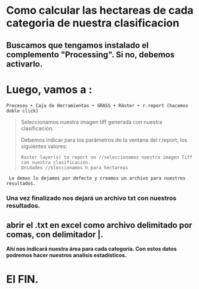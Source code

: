 # Como calcular las hectareas de cada categoria de nuestra clasificacion


## Buscamos que tengamos instalado el complemento "Processing". Si no, debemos activarlo.
# Luego, vamos a :

    Procesos ‣ Caja de Herramientas ‣ GRASS ‣ Ráster ‣ r.report (hacemos doble click)
> 
>  
> Seleccionamos nuestra imagen tiff generada con nuestra clasificación. 
>
> Debemos indicar para los parámetros de la ventana del r.report, los siguientes valores:
>     
>     Raster layer(s) to report on //seleccionamos nuestra imagen Tiff con nuestra clasificación.
>     Unidades //sleccionamos h para hectareas
     
     
     Lo demas lo dejamos por defecto y creamos un archivo para nuestros resultados.
     
     
     
### Una vez finalizado nos dejará un archivo txt con nuestros resultados.
## abrir el .txt en excel como archivo delimitado por comas, con delimitador |.
**Ahí nos indicará nuestra área para cada categoría. Con estos datos podremos hacer nuestros analisis estadísticos.**


# El FIN.
     

    









